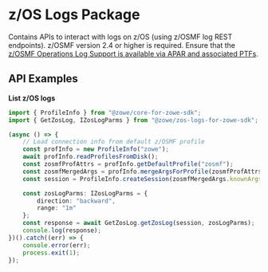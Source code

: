 # z/OS Logs Package

Contains APIs to interact with logs on z/OS (using z/OSMF log REST endpoints).
z/OSMF version 2.4 or higher is required. Ensure that the [z/OSMF Operations Log Support is available via APAR and associated PTFs](https://www.ibm.com/support/pages/apar/PH35930).
## API Examples

**List z/OS logs**

```typescript
import { ProfileInfo } from "@zowe/core-for-zowe-sdk";
import { GetZosLog, IZosLogParms } from "@zowe/zos-logs-for-zowe-sdk";

(async () => {
    // Load connection info from default z/OSMF profile
    const profInfo = new ProfileInfo("zowe");
    await profInfo.readProfilesFromDisk();
    const zosmfProfAttrs = profInfo.getDefaultProfile("zosmf");
    const zosmfMergedArgs = profInfo.mergeArgsForProfile(zosmfProfAttrs, { getSecureVals: true });
    const session = ProfileInfo.createSession(zosmfMergedArgs.knownArgs);

    const zosLogParms: IZosLogParms = {
        direction: "backward",
        range: "1m"
    };
    const response = await GetZosLog.getZosLog(session, zosLogParms);
    console.log(response);
})().catch((err) => {
    console.error(err);
    process.exit(1);
});
```
